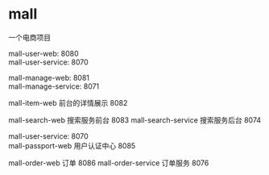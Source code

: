 # mall
一个电商项目

mall-user-web:  8080  
mall-user-service: 8070  

mall-manage-web: 8081  
mall-manage-service: 8071


mall-item-web 前台的详情展示  8082

mall-search-web 搜索服务前台 8083
mall-search-service 搜索服务后台 8074

mall-user-service: 8070  
mall-passport-web 用户认证中心 8085

mall-order-web 订单 8086
mall-order-service 订单服务 8076
